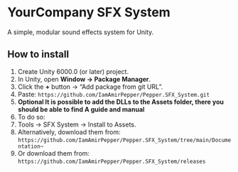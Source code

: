 # YourCompany SFX System

A simple, modular sound effects system for Unity.

## How to install
1. Create Unity 6000.0 (or later) project.
2. In Unity, open **Window → Package Manager**.
3. Click the **+** button → “Add package from git URL”.
4. Paste: `https://github.com/IamAmirPepper/Pepper.SFX_System.git`
5. **Optional It is possible to add the DLLs to the Assets folder, there you should be able to find A guide and manual**
6. To do so:
7. Tools -> SFX System -> Install to Assets.
8. Alternatively, download them from: `https://github.com/IamAmirPepper/Pepper.SFX_System/tree/main/Documentation~`
9. Or download them from: `https://github.com/IamAmirPepper/Pepper.SFX_System/releases`
      
